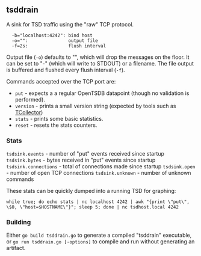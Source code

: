 ## tsddrain
A sink for TSD traffic using the "raw" TCP protocol.

```
  -b="localhost:4242": bind host
  -o="":               output file
  -f=2s:               flush interval
```

Output file (`-o`) defaults to "", which will drop the messages on the floor.
It can be set to "-" (which will write to STDOUT) or a filename.
The file output is buffered and flushed every flush interval (`-f`).

Commands accepted over the TCP port are:

* `put` - expects a a regular OpenTSDB datapoint (though no validation is performed).
* `version` - prints a small version string (expected by tools such as [TCollector](https://github.com/OpenTSDB/tcollector))
* `stats` - prints some basic statistics.
* `reset` - resets the stats counters.

### Stats
`tsdsink.events` - number of "put" events received since startup
`tsdsink.bytes` - bytes received in "put" events since startup
`tsdsink.connections` - total of connections made since startup
`tsdsink.open` - number of open TCP connections
`tsdsink.unknown` - number of unknown commands

These stats can be quickly dumped into a running TSD for graphing:
```
while true; do echo stats | nc localhost 4242 | awk "{print \"put\", \$0, \"host=$HOSTNAME\"}"; sleep 5; done | nc tsdhost.local 4242
```

### Building
Either `go build tsddrain.go` to generate a compiled "tsddrain" executable, or `go run tsddrain.go [-options]` to compile and run without generating an artifact.
